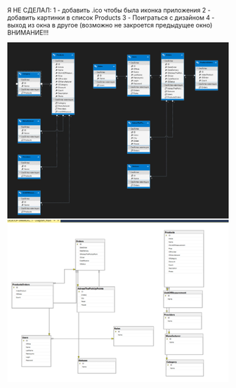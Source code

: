 Я НЕ СДЕЛАЛ:
1 - добавить .ico чтобы была иконка приложения
2 - добавить картинки в список Products
3 - Поиграться с дизайном
4 - выход из окна в другое (возможно не закроется предыдущее окно) ВНИМАНИЕ!!!



![картинка1](materials/1.jpg)
![картинка2](materials/2.jpg)